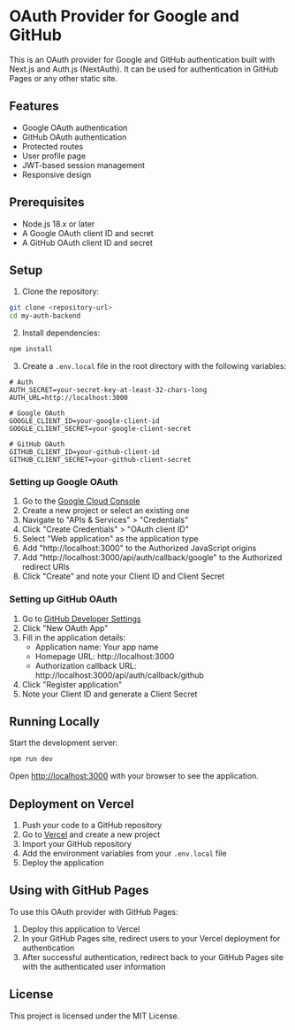 # OAuth Provider for Google and GitHub

This is an OAuth provider for Google and GitHub authentication built with Next.js and Auth.js (NextAuth). It can be used for authentication in GitHub Pages or any other static site.

## Features

- Google OAuth authentication
- GitHub OAuth authentication
- Protected routes
- User profile page
- JWT-based session management
- Responsive design

## Prerequisites

- Node.js 18.x or later
- A Google OAuth client ID and secret
- A GitHub OAuth client ID and secret

## Setup

1. Clone the repository:

```bash
git clone <repository-url>
cd my-auth-backend
```

2. Install dependencies:

```bash
npm install
```

3. Create a `.env.local` file in the root directory with the following variables:

```
# Auth
AUTH_SECRET=your-secret-key-at-least-32-chars-long
AUTH_URL=http://localhost:3000

# Google OAuth
GOOGLE_CLIENT_ID=your-google-client-id
GOOGLE_CLIENT_SECRET=your-google-client-secret

# GitHub OAuth
GITHUB_CLIENT_ID=your-github-client-id
GITHUB_CLIENT_SECRET=your-github-client-secret
```

### Setting up Google OAuth

1. Go to the [Google Cloud Console](https://console.cloud.google.com/)
2. Create a new project or select an existing one
3. Navigate to "APIs & Services" > "Credentials"
4. Click "Create Credentials" > "OAuth client ID"
5. Select "Web application" as the application type
6. Add "http://localhost:3000" to the Authorized JavaScript origins
7. Add "http://localhost:3000/api/auth/callback/google" to the Authorized redirect URIs
8. Click "Create" and note your Client ID and Client Secret

### Setting up GitHub OAuth

1. Go to [GitHub Developer Settings](https://github.com/settings/developers)
2. Click "New OAuth App"
3. Fill in the application details:
   - Application name: Your app name
   - Homepage URL: http://localhost:3000
   - Authorization callback URL: http://localhost:3000/api/auth/callback/github
4. Click "Register application"
5. Note your Client ID and generate a Client Secret

## Running Locally

Start the development server:

```bash
npm run dev
```

Open [http://localhost:3000](http://localhost:3000) with your browser to see the application.

## Deployment on Vercel

1. Push your code to a GitHub repository
2. Go to [Vercel](https://vercel.com) and create a new project
3. Import your GitHub repository
4. Add the environment variables from your `.env.local` file
5. Deploy the application

## Using with GitHub Pages

To use this OAuth provider with GitHub Pages:

1. Deploy this application to Vercel
2. In your GitHub Pages site, redirect users to your Vercel deployment for authentication
3. After successful authentication, redirect back to your GitHub Pages site with the authenticated user information

## License

This project is licensed under the MIT License.
